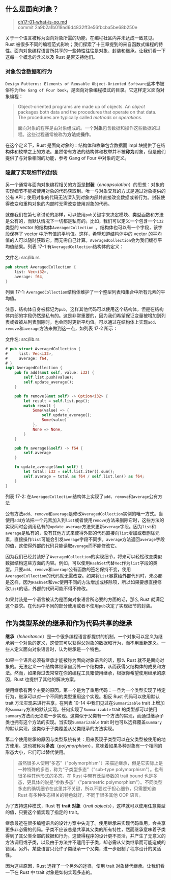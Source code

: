 ## 什么是面向对象？

> [ch17-01-what-is-oo.md](https://github.com/rust-lang/book/blob/master/second-edition/src/ch17-01-what-is-oo.md)
> <br>
> commit 2a9b2a1b019ad6d4832ff3e56fbcba5be68b250e

关于一个语言被称为面向对象所需的功能，在编程社区内并未达成一致意见。Rust 被很多不同的编程范式影响；我们探索了十三章提到的来自函数式编程的特性。面向对象编程语言所共享的一些特性往往是对象、封装和继承。让我们看一下这每一个概念的含义以及 Rust 是否支持他们。

### 对象包含数据和行为

`Design Patterns: Elements of Reusable Object-Oriented Software`这本书被俗称为`The Gang of Four book`，是面向对象编程模式的目录。它这样定义面向对象编程：

> Object-oriented programs are made up of objects. An *object* packages both
> data and the procedures that operate on that data. The procedures are
> typically called *methods* or *operations*.
>
> 面向对象的程序是由对象组成的。一个**对象**包含数据和操作这些数据的过程。这些过程通常被称为**方法**或**操作**。

在这个定义下，Rust 是面向对象的：结构体和枚举包含数据而 impl 块提供了在结构体和枚举之上的方法。虽然带有方法的结构体和枚举并不被**称为**对象，但是他们提供了与对象相同的功能，参考 Gang of Four 中对象的定义。

### 隐藏了实现细节的封装

另一个通常与面向对象编程相关的方面是**封装**（*encapsulation*）的思想：对象的实现细节不能被使用对象的代码获取到。唯一与对象交互的方式是通过对象提供的公有 API；使用对象的代码无法深入到对象内部并直接改变数据或者行为。封装使得改变和重构对象的内部时无需改变使用对象的代码。

就像我们在第七章讨论的那样，可以使用`pub`关键字来决定模块、类型函数和方法是公有的，而默认情况下一切都是私有的。比如，我们可以定义一个包含一个`i32`类型的 vector 的结构体`AveragedCollection `。结构体也可以有一个字段，该字段保存了 vector 中所有值的平均值。这样，希望知道结构体中的 vector 的平均值的人可以随时获取它，而无需自己计算。`AveragedCollection`会为我们缓存平均值结果。列表 17-1 有`AveragedCollection`结构体的定义：

<span class="filename">文件名: src/lib.rs</span>

```rust
pub struct AveragedCollection {
    list: Vec<i32>,
    average: f64,
}
```

<span class="caption">列表 17-1: `AveragedCollection`结构体维护了一个整型列表和集合中所有元素的平均值。</span>

注意，结构体自身被标记为`pub`，这样其他代码可以使用这个结构体，但是在结构体内部的字段仍然是私有的。这是非常重要的，因为我们希望保证变量被增加到列表或者被从列表删除时，也会同时更新平均值。可以通过在结构体上实现`add`、`remove`和`average`方法来做到这一点，如列表 17-2 所示：

<span class="filename">文件名: src/lib.rs</span>

```rust
# pub struct AveragedCollection {
#     list: Vec<i32>,
#     average: f64,
# }
impl AveragedCollection {
    pub fn add(&mut self, value: i32) {
        self.list.push(value);
        self.update_average();
    }

    pub fn remove(&mut self) -> Option<i32> {
        let result = self.list.pop();
        match result {
            Some(value) => {
                self.update_average();
                Some(value)
            },
            None => None,
        }
    }

    pub fn average(&self) -> f64 {
        self.average
    }

    fn update_average(&mut self) {
        let total: i32 = self.list.iter().sum();
        self.average = total as f64 / self.list.len() as f64;
    }
}
```

<span class="caption">列表 17-2: 在`AveragedCollection`结构体上实现了`add`、`remove`和`average`公有方法</span>

公有方法`add`、`remove`和`average`是修改`AveragedCollection`实例的唯一方式。当使用`add`方法把一个元素加入到`list`或者使用`remove`方法来删除它时，这些方法的实现同时会调用私有的`update_average`方法来更新`average`字段。因为`list`和`average`是私有的，没有其他方式来使得外部的代码直接向`list`增加或者删除元素，直接操作`list`可能会引发`average`字段不同步。`average`方法返回`average`字段的值，这使得外部的代码只能读取`average`而不能修改它。

因为我们已经封装好了`AveragedCollection`的实现细节，将来可以轻松改变类似数据结构这些方面的内容。例如，可以使用`HashSet`代替`Vec`作为`list`字段的类型。只要`add`、`remove`和`average`公有函数的签名保持不变，使用`AveragedCollection`的代码就无需改变。如果将`List`暴露给外部代码时，未必都是这样，因为`HashSet`和`Vec`使用不同的方法增加或移除项，所以如果要想直接修改`list`的话，外部的代码可能不得不修改。

如果封装是一个语言被认为是面向对象语言所必要的方面的话，那么 Rust 就满足这个要求。在代码中不同的部分使用或者不使用`pub`决定了实现细节的封装。

## 作为类型系统的继承和作为代码共享的继承

**继承**（*Inheritance*）是一个很多编程语言都提供的机制，一个对象可以定义为继承另一个对象的定义，这使其可以获得父对象的数据和行为，而不用重新定义。一些人定义面向对象语言时，认为继承是一个特色。

如果一个语言必须有继承才能被称为面向对象语言的话，那么 Rust 就不是面向对象的。无法定义一个结构体继承自另外一个结构体，从而获得父结构体的成员和方法。然而，如果你过去常常在你的编程工具箱使用继承，根据你希望使用继承的原因，Rust 也提供了其他的解决方案。

使用继承有两个主要的原因。第一个是为了重用代码：一旦为一个类型实现了特定行为，继承可以对一个不同的类型重用这个实现。相反 Rust 代码可以使用默认 trait 方法实现来进行共享，在列表 10-14 中我们见过在`Summarizable` trait 上增加的`summary`方法的默认实现。任何实现了`Summarizable` trait 的类型都可以使用`summary`方法而无须进一步实现。这类似于父类有一个方法的实现，而通过继承子类也拥有这个方法的实现。当实现`Summarizable` trait 时也可以选择覆盖`summary`的默认实现，这类似于子类覆盖从父类继承的方法实现。

第二个使用继承的原因与类型系统有关：用来表现子类型可以在父类型被使用的地方使用。这也被称为**多态**（*polymorphism*），意味着如果多种对象有一个相同的形态大小，它们可以替代使用。

<!-- PROD: START BOX -->

> 虽然很多人使用“多态”（"polymorphism"）来描述继承，但是它实际上是一种特殊的多态，称为“子类型多态”（"sub-type polymorphism"）。也有很多种其他形式的多态，在 Rust 中带有泛型参数的 trait bound 也是多态，更具体的说是“参数多态”（"parametric polymorphism"）。不同类型多态的确切细节在这里并不关键，所以不要过于担心细节，只需要知道 Rust 有多种多态相关的特色就好，不同于很多其他 OOP 语言。

<!-- PROD: END BOX -->

为了支持这种模式，Rust 有 **trait 对象**（*trait objects*），这样就可以使用任意类型的值，只要这个值实现了指定的 trait。

继承最近在很多编程语言的设计方案中失宠了。使用继承来实现代码重用，会共享更多非必需的代码。子类不应该总是共享其父类的所有特性，然而继承意味着子类得到了其父类全部的数据和行为。这使得程序的设计更不灵活，并产生了无意义的方法调用或子类，以及由于方法并不适用于子类，却必需从父类继承而可能造成的错误。另外，某些语言只允许子类继承一个父类，进一步限制了程序设计的灵活性。

因为这些原因，Rust 选择了一个另外的途径，使用 trait 对象替代继承。让我们看一下在 Rust 中 trait 对象是如何实现多态的。
